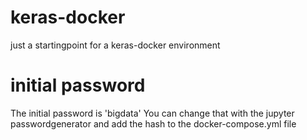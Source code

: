 # keras-docker
just a startingpoint for a keras-docker environment

# initial password
The initial password is 'bigdata'
You can change that with the jupyter passwordgenerator and add the hash to the docker-compose.yml file
